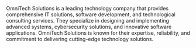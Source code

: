 OmniTech Solutions is a leading technology company that provides comprehensive IT solutions, software development, and technological consulting services. They specialize in designing and implementing advanced systems, cybersecurity solutions, and innovative software applications. OmniTech Solutions is known for their expertise, reliability, and commitment to delivering cutting-edge technology solutions.